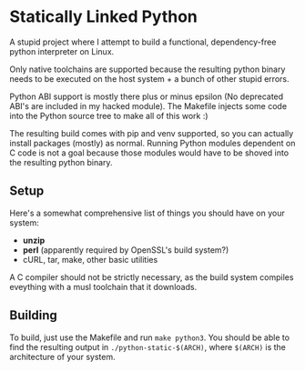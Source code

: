 # Statically Linked Python

A stupid project where I attempt to build a functional, dependency-free python
interpreter on Linux.

Only native toolchains are supported because the resulting python binary needs
to be executed on the host system + a bunch of other stupid errors.

Python ABI support is mostly there plus or minus epsilon (No deprecated ABI's
are included in my hacked module). The Makefile injects some code into the
Python source tree to make all of this work :)

The resulting build comes with pip and venv supported, so you can actually
install packages (mostly) as normal. Running Python modules dependent on C code
is not a goal because those modules would have to be shoved into the resulting
python binary.

## Setup

Here's a somewhat comprehensive list of things you should have on your system:
- **unzip**
- **perl** (apparently required by OpenSSL's build system?)
- cURL, tar, make, other basic utilities

A C compiler should not be strictly necessary, as the build system compiles
eveything with a musl toolchain that it downloads.

## Building

To build, just use the Makefile and run `make python3`. You should be able to
find the resulting output in `./python-static-$(ARCH)`, where `$(ARCH)` is the
architecture of your system.
